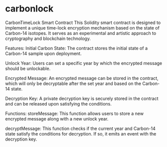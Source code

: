 # carbonlock

CarbonTimeLock Smart Contract
This Solidity smart contract is designed to implement a unique time-lock encryption mechanism based on the state of Carbon-14 isotopes. It serves as an experimental and artistic approach to cryptography and blockchain technology.

Features:
Initial Carbon State: The contract stores the initial state of a Carbon-14 sample upon deployment.

Unlock Year: Users can set a specific year by which the encrypted message should be unlockable.

Encrypted Message: An encrypted message can be stored in the contract, which will only be decryptable after the set year and based on the Carbon-14 state.

Decryption Key: A private decryption key is securely stored in the contract and can be released upon satisfying the conditions.

Functions:
storeMessage: This function allows users to store a new encrypted message along with a new unlock year.

decryptMessage: This function checks if the current year and Carbon-14 state satisfy the conditions for decryption. If so, it emits an event with the decryption key.
